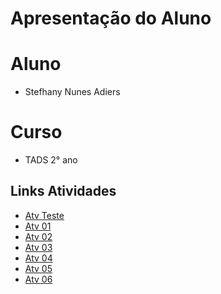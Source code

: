 # Apresentação do Aluno 

# Aluno 

* Stefhany Nunes Adiers

# Curso 

* TADS 2° ano

## Links Atividades
* [Atv Teste](https://github.com/SNunesA/P.O.O/blob/main/Atividades/AtvTeste/notebook/AtvTeste.ipynb)
* [Atv 01](https://github.com/SNunesA/P.O.O/blob/main/Atividades/Atv01/notebook/Atv01.ipynb)
* [Atv 02](https://github.com/SNunesA/P.O.O/blob/main/Atividades/Atv02/notebook/Atv02.ipynb)
* [Atv 03](https://github.com/SNunesA/P.O.O/tree/main/Atividades/Atv03)
* [Atv 04](https://github.com/SNunesA/P.O.O/blob/main/Atividades/Atv04/notebook/Atv04.ipynb)
* [Atv 05](https://github.com/SNunesA/P.O.O/blob/main/Atividades/Atv05/notebook/Atv05.ipynb)
* [Atv 06](https://github.com/SNunesA/P.O.O/blob/main/Atividades/Atv06/notebook/Atv06.ipynb)

